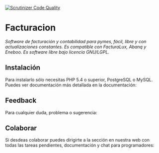 [![Scrutinizer Code Quality](https://github.com/dvegas1/facturacion_gtakounting)](https://github.com/dvegas1/facturacion_gtakounting)

# Facturacion
*Software de facturación y contabilidad para pymes, fácil, libre y con actualizaciones constantes. Es compatible con FacturaLux, Abanq y Eneboo. Es software libre bajo licencia GNU/LGPL.*

## Instalación
Para instalarlo sólo necesitas PHP 5.4 o superior, PostgreSQL o MySQL. Puedes ver documentación más detallada en la documentación:


## Feedback
Para cualquier duda, problema o sugerencia:


## Colaborar
Si desdeas colaborar puedes dirigirte a la sección en nuestra web con todas las tareas pendientes, documentación y chat para programadores:

